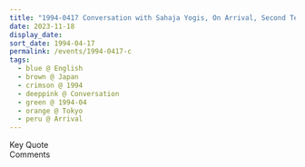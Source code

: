 ```yaml
---
title: "1994-0417 Conversation with Sahaja Yogis, On Arrival, Second Terminal, Narita Airport, Tokyo, Japan"
date: 2023-11-18
display_date: 
sort_date: 1994-04-17
permalink: /events/1994-0417-c
tags:
  - blue @ English
  - brown @ Japan
  - crimson @ 1994
  - deeppink @ Conversation
  - green @ 1994-04
  - orange @ Tokyo
  - peru @ Arrival
---
```


<wave-list>
  <list-title color="green" width="75">Key Quote</list-title>
  <list-item color="BlanchedAlmond"  width="200"></list-item>
  <list-item color="Lavender"></list-item>
  <list-item color="BlanchedAlmond"></list-item>
</wave-list>

<br>

<wave-list>
  <list-title color="green" width="75">Comments</list-title>
  <list-item color="BlanchedAlmond"  width="200"></list-item>
  <list-item color="Lavender"></list-item>
  <list-item color="BlanchedAlmond"></list-item>
</wave-list>